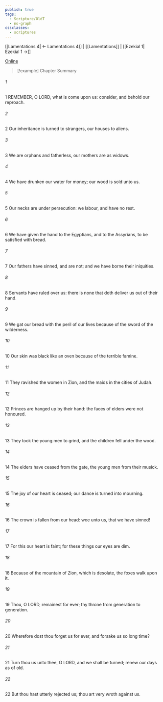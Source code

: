 ```yaml
---
publish: true
tags:
  - Scripture/OldT
  - no-graph
cssclasses:
  - scriptures
---
```

[[Lamentations 4| ← Lamentations 4]] | [[Lamentations]] | [[Ezekial 1| Ezekial 1 →]]

[Online](https://churchofjesuschrist.org/study/scriptures/ot/lam/5?lang=eng)

>[!example] Chapter Summary
>
###### 1
1 REMEMBER, O LORD, what is come upon us: consider, and behold our reproach.
###### 2
2 Our inheritance is turned to strangers, our houses to aliens.
###### 3
3 We are orphans and fatherless, our mothers are as widows.
###### 4
4 We have drunken our water for money; our wood is sold unto us.
###### 5
5 Our necks are under persecution: we labour, and have no rest.
###### 6
6 We have given the hand to the Egyptians, and to the Assyrians, to be satisfied with bread.
###### 7
7 Our fathers have sinned, and are not; and we have borne their iniquities.
###### 8
8 Servants have ruled over us: there is none that doth deliver us out of their hand.
###### 9
9 We gat our bread with the peril of our lives because of the sword of the wilderness.
###### 10
10 Our skin was black like an oven because of the terrible famine.
###### 11
11 They ravished the women in Zion, and the maids in the cities of Judah.
###### 12
12 Princes are hanged up by their hand: the faces of elders were not honoured.
###### 13
13 They took the young men to grind, and the children fell under the wood.
###### 14
14 The elders have ceased from the gate, the young men from their musick.
###### 15
15 The joy of our heart is ceased; our dance is turned into mourning.
###### 16
16 The crown is fallen from our head: woe unto us, that we have sinned!
###### 17
17 For this our heart is faint; for these things our eyes are dim.
###### 18
18 Because of the mountain of Zion, which is desolate, the foxes walk upon it.
###### 19
19 Thou, O LORD, remainest for ever; thy throne from generation to generation.
###### 20
20 Wherefore dost thou forget us for ever, and forsake us so long time?
###### 21
21 Turn thou us unto thee, O LORD, and we shall be turned; renew our days as of old.
###### 22
22 But thou hast utterly rejected us; thou art very wroth against us.



